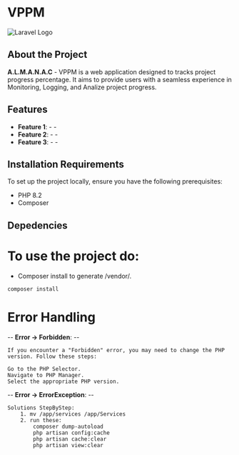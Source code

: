 # VPPM

![Laravel Logo](https://raw.githubusercontent.com/laravel/art/master/logo-lockup/5%20SVG/2%20CMYK/1%20Full%20Color/laravel-logolockup-cmyk-red.svg)

## About the Project

**A.L.M.A.N.A.C** - VPPM is a web application designed to tracks project progress percentage. It aims to provide users with a seamless experience in Monitoring, Logging, and Analize project progress.

## Features

- **Feature 1**: - -
- **Feature 2**: - -
- **Feature 3**: - -

## Installation Requirements

To set up the project locally, ensure you have the following prerequisites:

- PHP 8.2
- Composer

## Depedencies

# To use the project do:

- Composer install to generate /vendor/*.*
```
composer install
```

# Error Handling

-- **Error -> Forbidden**: --

```
If you encounter a "Forbidden" error, you may need to change the PHP version. Follow these steps:

Go to the PHP Selector.
Navigate to PHP Manager.
Select the appropriate PHP version.
```

-- **Error -> ErrorException**: --

```
Solutions StepByStep:
	1. mv /app/services /app/Services
	2. run these:
		composer dump-autoload
		php artisan config:cache
		php artisan cache:clear
		php artisan view:clear
```

